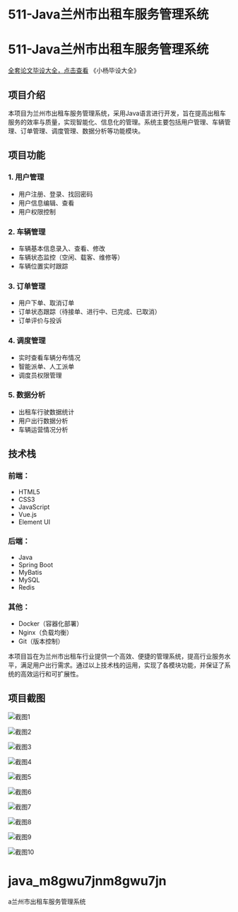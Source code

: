 # 511-Java兰州市出租车服务管理系统

# 511-Java兰州市出租车服务管理系统

[全套论文毕设大全，点击查看](https://www.yuque.com/yuqueyonghux32e1j/kxdc9g?#) 《小杨毕设大全》

## 项目介绍

本项目为兰州市出租车服务管理系统，采用Java语言进行开发，旨在提高出租车服务的效率与质量，实现智能化、信息化的管理。系统主要包括用户管理、车辆管理、订单管理、调度管理、数据分析等功能模块。

## 项目功能

### 1. 用户管理

- 用户注册、登录、找回密码
- 用户信息编辑、查看
- 用户权限控制

### 2. 车辆管理

- 车辆基本信息录入、查看、修改
- 车辆状态监控（空闲、载客、维修等）
- 车辆位置实时跟踪

### 3. 订单管理

- 用户下单、取消订单
- 订单状态跟踪（待接单、进行中、已完成、已取消）
- 订单评价与投诉

### 4. 调度管理

- 实时查看车辆分布情况
- 智能派单、人工派单
- 调度员权限管理

### 5. 数据分析

- 出租车行驶数据统计
- 用户出行数据分析
- 车辆运营情况分析

## 技术栈

### 前端：

- HTML5
- CSS3
- JavaScript
- Vue.js
- Element UI

### 后端：

- Java
- Spring Boot
- MyBatis
- MySQL
- Redis

### 其他：

- Docker（容器化部署）
- Nginx（负载均衡）
- Git（版本控制）

本项目旨在为兰州市出租车行业提供一个高效、便捷的管理系统，提高行业服务水平，满足用户出行需求。通过以上技术栈的运用，实现了各模块功能，并保证了系统的高效运行和可扩展性。

## 项目截图

![截图1](https://kevinyang.oss-cn-shenzhen.aliyuncs.com/ItprojectImage%2F511-Java%E5%85%B0%E5%B7%9E%E5%B8%82%E5%87%BA%E7%A7%9F%E8%BD%A6%E6%9C%8D%E5%8A%A1%E7%AE%A1%E7%90%86%E7%B3%BB%E7%BB%9F%2Fimg_1.jpg)

![截图2](https://kevinyang.oss-cn-shenzhen.aliyuncs.com/ItprojectImage%2F511-Java%E5%85%B0%E5%B7%9E%E5%B8%82%E5%87%BA%E7%A7%9F%E8%BD%A6%E6%9C%8D%E5%8A%A1%E7%AE%A1%E7%90%86%E7%B3%BB%E7%BB%9F%2Fimg_2.jpg)

![截图3](https://kevinyang.oss-cn-shenzhen.aliyuncs.com/ItprojectImage%2F511-Java%E5%85%B0%E5%B7%9E%E5%B8%82%E5%87%BA%E7%A7%9F%E8%BD%A6%E6%9C%8D%E5%8A%A1%E7%AE%A1%E7%90%86%E7%B3%BB%E7%BB%9F%2Fimg_3.jpg)

![截图4](https://kevinyang.oss-cn-shenzhen.aliyuncs.com/ItprojectImage%2F511-Java%E5%85%B0%E5%B7%9E%E5%B8%82%E5%87%BA%E7%A7%9F%E8%BD%A6%E6%9C%8D%E5%8A%A1%E7%AE%A1%E7%90%86%E7%B3%BB%E7%BB%9F%2Fimg_4.jpg)

![截图5](https://kevinyang.oss-cn-shenzhen.aliyuncs.com/ItprojectImage%2F511-Java%E5%85%B0%E5%B7%9E%E5%B8%82%E5%87%BA%E7%A7%9F%E8%BD%A6%E6%9C%8D%E5%8A%A1%E7%AE%A1%E7%90%86%E7%B3%BB%E7%BB%9F%2Fimg_5.jpg)

![截图6](https://kevinyang.oss-cn-shenzhen.aliyuncs.com/ItprojectImage%2F511-Java%E5%85%B0%E5%B7%9E%E5%B8%82%E5%87%BA%E7%A7%9F%E8%BD%A6%E6%9C%8D%E5%8A%A1%E7%AE%A1%E7%90%86%E7%B3%BB%E7%BB%9F%2Fimg_6.jpg)

![截图7](https://kevinyang.oss-cn-shenzhen.aliyuncs.com/ItprojectImage%2F511-Java%E5%85%B0%E5%B7%9E%E5%B8%82%E5%87%BA%E7%A7%9F%E8%BD%A6%E6%9C%8D%E5%8A%A1%E7%AE%A1%E7%90%86%E7%B3%BB%E7%BB%9F%2Fimg_7.jpg)

![截图8](https://kevinyang.oss-cn-shenzhen.aliyuncs.com/ItprojectImage%2F511-Java%E5%85%B0%E5%B7%9E%E5%B8%82%E5%87%BA%E7%A7%9F%E8%BD%A6%E6%9C%8D%E5%8A%A1%E7%AE%A1%E7%90%86%E7%B3%BB%E7%BB%9F%2Fimg_8.jpg)

![截图9](https://kevinyang.oss-cn-shenzhen.aliyuncs.com/ItprojectImage%2F511-Java%E5%85%B0%E5%B7%9E%E5%B8%82%E5%87%BA%E7%A7%9F%E8%BD%A6%E6%9C%8D%E5%8A%A1%E7%AE%A1%E7%90%86%E7%B3%BB%E7%BB%9F%2Fimg_9.jpg)

![截图10](https://kevinyang.oss-cn-shenzhen.aliyuncs.com/ItprojectImage%2F511-Java%E5%85%B0%E5%B7%9E%E5%B8%82%E5%87%BA%E7%A7%9F%E8%BD%A6%E6%9C%8D%E5%8A%A1%E7%AE%A1%E7%90%86%E7%B3%BB%E7%BB%9F%2Fimg_10.jpg)

# java_m8gwu7jnm8gwu7jn
a兰州市出租车服务管理系统
